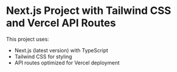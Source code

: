# Next.js Project with Tailwind CSS and Vercel API Routes

This project uses:
- Next.js (latest version) with TypeScript
- Tailwind CSS for styling
- API routes optimized for Vercel deployment
